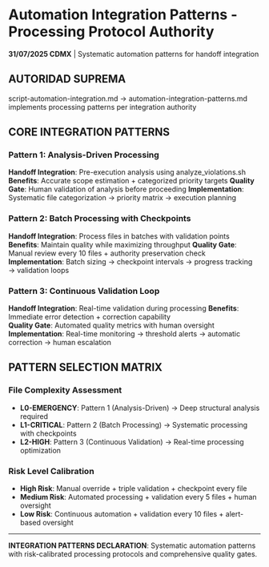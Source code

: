 # Automation Integration Patterns - Processing Protocol Authority

**31/07/2025 CDMX** | Systematic automation patterns for handoff integration

## AUTORIDAD SUPREMA
script-automation-integration.md → automation-integration-patterns.md implements processing patterns per integration authority

## CORE INTEGRATION PATTERNS

### **Pattern 1: Analysis-Driven Processing**
**Handoff Integration**: Pre-execution analysis using analyze_violations.sh
**Benefits**: Accurate scope estimation + categorized priority targets
**Quality Gate**: Human validation of analysis before proceeding
**Implementation**: Systematic file categorization → priority matrix → execution planning

### **Pattern 2: Batch Processing with Checkpoints**  
**Handoff Integration**: Process files in batches with validation points
**Benefits**: Maintain quality while maximizing throughput
**Quality Gate**: Manual review every 10 files + authority preservation check
**Implementation**: Batch sizing → checkpoint intervals → progress tracking → validation loops

### **Pattern 3: Continuous Validation Loop**
**Handoff Integration**: Real-time validation during processing
**Benefits**: Immediate error detection + correction capability  
**Quality Gate**: Automated quality metrics with human oversight
**Implementation**: Real-time monitoring → threshold alerts → automatic correction → human escalation

## PATTERN SELECTION MATRIX

### **File Complexity Assessment**
- **L0-EMERGENCY**: Pattern 1 (Analysis-Driven) → Deep structural analysis required
- **L1-CRITICAL**: Pattern 2 (Batch Processing) → Systematic processing with checkpoints
- **L2-HIGH**: Pattern 3 (Continuous Validation) → Real-time processing optimization

### **Risk Level Calibration**
- **High Risk**: Manual override + triple validation + checkpoint every file
- **Medium Risk**: Automated processing + validation every 5 files + human oversight
- **Low Risk**: Continuous automation + validation every 10 files + alert-based oversight

---

**INTEGRATION PATTERNS DECLARATION**: Systematic automation patterns with risk-calibrated processing protocols and comprehensive quality gates.